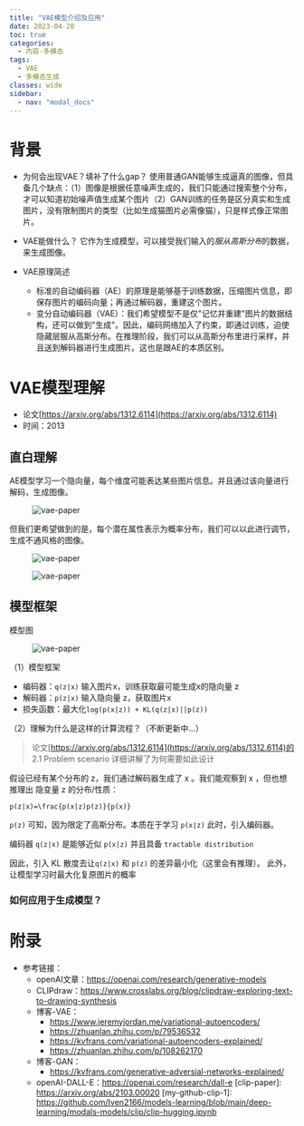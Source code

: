 ```yaml
---
title: "VAE模型介绍及应用"
date: 2023-04-20
toc: true
categories:
  - 内容-多模态
tags:
  - VAE
  - 多模态生成
classes: wide
sidebar:
  - nav: "modal_docs"
---
```


# 背景
- 为何会出现VAE？填补了什么gap？
使用普通GAN能够生成逼真的图像，但具备几个缺点：（1）图像是根据任意噪声生成的，我们只能通过搜索整个分布，才可以知道初始噪声值生成某个图片（2）GAN训练的任务是区分真实和生成图片，没有限制图片的类型（比如生成猫图片必需像猫），只是样式像正常图片。

- VAE能做什么？
它作为生成模型，可以接受我们输入的*服从高斯分布*的数据，来生成图像。

- VAE原理简述 
  - 标准的自动编码器（AE）的原理是能够基于训练数据，压缩图片信息，即保存图片的编码向量；再通过解码器，重建这个图片。
  - 变分自动编码器（VAE）：我们希望模型不是仅"记忆并重建"图片的数据结构，还可以做到"生成"。因此，编码网络加入了约束，即通过训练，迫使隐藏层服从高斯分布。在推理阶段，我们可以从高斯分布里进行采样，并且送到解码器进行生成图片。这也是跟AE的本质区别。

# VAE模型理解

- 论文[https://arxiv.org/abs/1312.6114](https://arxiv.org/abs/1312.6114)
- 时间：2013

## 直白理解

AE模型学习一个隐向量，每个维度可能表达某些图片信息。并且通过该向量进行解码，生成图像。

<figure>
  <img src="{{ '/assets/images/vae-img2.png' | relative_url }}" alt="vae-paper"  class="center" style="max-height:600px; max-width:600px">
</figure>

但我们更希望做到的是，每个潜在属性表示为概率分布，我们可以以此进行调节，生成不通风格的图像。


<figure>
  <img src="{{ '/assets/images/vae-img3.png' | relative_url }}" alt="vae-paper"  class="center" style="max-height:600px; max-width:600px">
</figure>


<figure>
  <img src="{{ '/assets/images/vae-img4.png' | relative_url }}" alt="vae-paper"  class="center" style="max-height:600px; max-width:600px">
</figure>


## 模型框架

模型图

<figure>
  <img src="{{ '/assets/images/vae-img5.png' | relative_url }}" alt="vae-paper"  class="center" style="max-height:600px; max-width:600px">
</figure>

（1）模型框架

- 编码器：`q(z|x)` 输入图片x，训练获取最可能生成x的隐向量 z
- 解码器：`p(z|x)` 输入隐向量 z，获取图片x
- 损失函数：最大化`log(p(x|z)) + KL(q(z|x)||p(z))`

（2）理解为什么是这样的计算流程？（不断更新中...）

>论文[https://arxiv.org/abs/1312.6114](https://arxiv.org/abs/1312.6114)的 2.1 Problem scenario 详细讲解了为何需要如此设计

假设已经有某个分布的 z，我们通过解码器生成了 x 。我们能观察到 x ，但也想推理出 隐变量 z 的分布/性质：

` p(z|x)=\frac{p(x|z)p(z)}{p(x)} `

`p(z)` 可知，因为限定了高斯分布。本质在于学习 `p(x|z)` 此时，引入编码器。

编码器 `q(z|x)` 是能够近似 `p(x|z)` 并且具备 `tractable distribution` 

因此，引入 KL 散度去让`q(z|x)` 和 `p(z)` 的差异最小化（这里会有推理）。 此外，让模型学习时最大化复原图片的概率






### 如何应用于生成模型？


# 附录
- 参考链接：
  - openAI文章：https://openai.com/research/generative-models
  - CLIPdraw：https://www.crosslabs.org/blog/clipdraw-exploring-text-to-drawing-synthesis
  - 博客-VAE：
    - https://www.jeremyjordan.me/variational-autoencoders/
    - https://zhuanlan.zhihu.com/p/79536532
    - https://kvfrans.com/variational-autoencoders-explained/
    - https://zhuanlan.zhihu.com/p/108262170
  - 博客-GAN：
    - https://kvfrans.com/generative-adversial-networks-explained/
  - openAI-DALL-E：https://openai.com/research/dall-e
[clip-paper]: https://arxiv.org/abs/2103.00020
[my-github-clip-1]: https://github.com/Iven2166/models-learning/blob/main/deep-learning/modals-models/clip/clip-hugging.ipynb
